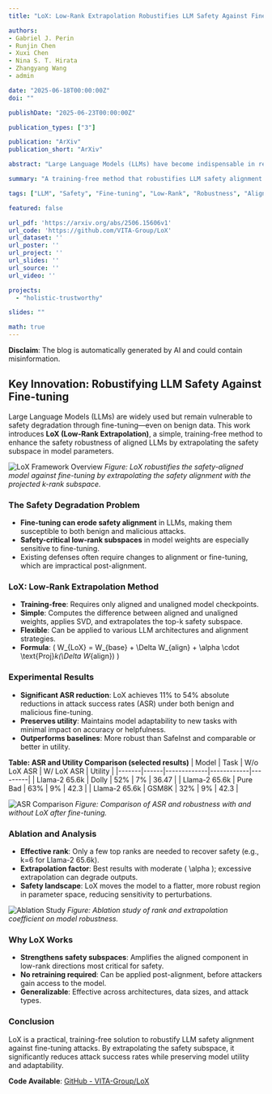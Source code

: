 ```yaml
---
title: "LoX: Low-Rank Extrapolation Robustifies LLM Safety Against Fine-tuning"

authors:
- Gabriel J. Perin
- Runjin Chen
- Xuxi Chen
- Nina S. T. Hirata
- Zhangyang Wang
- admin

date: "2025-06-18T00:00:00Z"
doi: ""

publishDate: "2025-06-23T00:00:00Z"

publication_types: ["3"]

publication: "ArXiv"
publication_short: "ArXiv"

abstract: "Large Language Models (LLMs) have become indispensable in real-world applications. However, their widespread adoption raises significant safety concerns, particularly in responding to socially harmful questions. Despite substantial efforts to improve model safety through alignment, aligned models can still have their safety protections undermined by subsequent fine-tuning—even when the additional training data appears benign. In this paper, we empirically demonstrate that this vulnerability stems from the sensitivity of safety-critical low-rank subspaces in LLM parameters to fine-tuning. Building on this insight, we propose a novel training-free method, termed Low-Rank Extrapolation (LoX), to enhance safety robustness by extrapolating the safety subspace of an aligned LLM. Our experimental results confirm the effectiveness of LoX, demonstrating significant improvements in robustness against both benign and malicious fine-tuning attacks while preserving the model’s adaptability to new tasks. For instance, LoX leads to 11% to 54% absolute reductions in attack success rates (ASR) facing benign or malicious fine-tuning attacks. By investigating the ASR landscape of parameters, we attribute the success of LoX to that the extrapolation moves LLM parameters to a flatter zone, thereby less sensitive to perturbations. The code is available at https://github.com/VITA-Group/LoX."

summary: "A training-free method that robustifies LLM safety alignment against fine-tuning by extrapolating low-rank safety subspaces, significantly reducing attack success rates while preserving model utility."

tags: ["LLM", "Safety", "Fine-tuning", "Low-Rank", "Robustness", "Alignment"]

featured: false

url_pdf: 'https://arxiv.org/abs/2506.15606v1'
url_code: 'https://github.com/VITA-Group/LoX'
url_dataset: ''
url_poster: ''
url_project: ''
url_slides: ''
url_source: ''
url_video: ''

projects:
  - "holistic-trustworthy"

slides: ""

math: true
---
```


**Disclaim**: The blog is automatically generated by AI and could contain misinformation.

## Key Innovation: Robustifying LLM Safety Against Fine-tuning

Large Language Models (LLMs) are widely used but remain vulnerable to safety degradation through fine-tuning—even on benign data. This work introduces **LoX (Low-Rank Extrapolation)**, a simple, training-free method to enhance the safety robustness of aligned LLMs by extrapolating the safety subspace in model parameters.

![LoX Framework Overview](https://arxiv.org/html/2506.15606v1/x1.png)
*Figure: LoX robustifies the safety-aligned model against fine-tuning by extrapolating the safety alignment with the projected k-rank subspace.*

### The Safety Degradation Problem

- **Fine-tuning can erode safety alignment** in LLMs, making them susceptible to both benign and malicious attacks.
- **Safety-critical low-rank subspaces** in model weights are especially sensitive to fine-tuning.
- Existing defenses often require changes to alignment or fine-tuning, which are impractical post-alignment.

### LoX: Low-Rank Extrapolation Method

- **Training-free**: Requires only aligned and unaligned model checkpoints.
- **Simple**: Computes the difference between aligned and unaligned weights, applies SVD, and extrapolates the top-k safety subspace.
- **Flexible**: Can be applied to various LLM architectures and alignment strategies.
- **Formula**: \( W_{LoX} = W_{base} + \Delta W_{align} + \alpha \cdot \text{Proj}_k(\Delta W_{align}) \)

### Experimental Results

- **Significant ASR reduction**: LoX achieves 11% to 54% absolute reductions in attack success rates (ASR) under both benign and malicious fine-tuning.
- **Preserves utility**: Maintains model adaptability to new tasks with minimal impact on accuracy or helpfulness.
- **Outperforms baselines**: More robust than SafeInst and comparable or better in utility.

**Table: ASR and Utility Comparison (selected results)**
| Model | Task | W/o LoX ASR | W/ LoX ASR | Utility |
|-------|------|-------------|------------|---------|
| Llama-2 65.6k | Dolly | 52% | 7% | 36.47 |
| Llama-2 65.6k | Pure Bad | 63% | 9% | 42.3 |
| Llama-2 65.6k | GSM8K | 32% | 9% | 42.3 |

![ASR Comparison](https://arxiv.org/html/2506.15606v1/x3.png)
*Figure: Comparison of ASR and robustness with and without LoX after fine-tuning.*

### Ablation and Analysis

- **Effective rank**: Only a few top ranks are needed to recover safety (e.g., k=6 for Llama-2 65.6k).
- **Extrapolation factor**: Best results with moderate \( \alpha \); excessive extrapolation can degrade outputs.
- **Safety landscape**: LoX moves the model to a flatter, more robust region in parameter space, reducing sensitivity to perturbations.

![Ablation Study](https://arxiv.org/html/2506.15606v1/x6.png)
*Figure: Ablation study of rank and extrapolation coefficient on model robustness.*

### Why LoX Works

- **Strengthens safety subspaces**: Amplifies the aligned component in low-rank directions most critical for safety.
- **No retraining required**: Can be applied post-alignment, before attackers gain access to the model.
- **Generalizable**: Effective across architectures, data sizes, and attack types.

### Conclusion

LoX is a practical, training-free solution to robustify LLM safety alignment against fine-tuning attacks. By extrapolating the safety subspace, it significantly reduces attack success rates while preserving model utility and adaptability.

**Code Available**: [GitHub - VITA-Group/LoX](https://github.com/VITA-Group/LoX)
